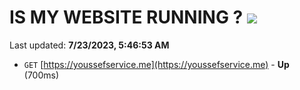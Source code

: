 # IS MY WEBSITE RUNNING ? [![](https://img.shields.io/static/v1?label=Sponsor&message=%E2%9D%A4&logo=GitHub&color=%23fe8e86)](https://github.com/sponsors/<username>)

Last updated: **7/23/2023, 5:46:53 AM**

- `GET` [https://youssefservice.me](https://youssefservice.me) - **Up** (700ms)
